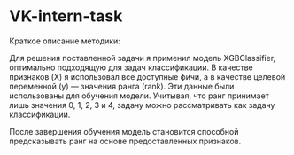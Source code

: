 # VK-intern-task

Краткое описание методики:

Для решения поставленной задачи я применил модель XGBClassifier, оптимально подходящую для задач классификации. В качестве признаков (X) я использовал все доступные фичи, а в качестве целевой переменной (y) — значения ранга (rank). Эти данные были использованы для обучения модели. Учитывая, что ранг принимает лишь значения 0, 1, 2, 3 и 4, задачу можно рассматривать как задачу классификации.

После завершения обучения модель становится способной предсказывать ранг на основе предоставленных признаков.
